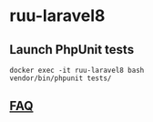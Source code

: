 # ruu-laravel8

## Launch PhpUnit tests

```shell
docker exec -it ruu-laravel8 bash
vendor/bin/phpunit tests/
```

## [FAQ](https://github.com/janis-rullis/code-ruu/blob/master/README.md#faq)